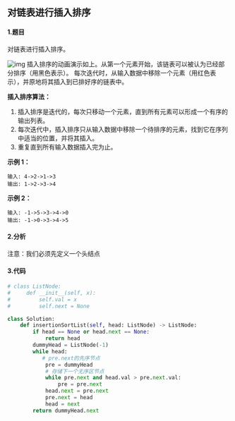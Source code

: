 ## 对链表进行插入排序

#### 1.题目

对链表进行插入排序。

![img](D:/gitbook/python数据结构与算法/assets/Insertion-sort-example-300px.gif)
插入排序的动画演示如上。从第一个元素开始，该链表可以被认为已经部分排序（用黑色表示）。
每次迭代时，从输入数据中移除一个元素（用红色表示），并原地将其插入到已排好序的链表中。

**插入排序算法：**

1. 插入排序是迭代的，每次只移动一个元素，直到所有元素可以形成一个有序的输出列表。
2. 每次迭代中，插入排序只从输入数据中移除一个待排序的元素，找到它在序列中适当的位置，并将其插入。
3. 重复直到所有输入数据插入完为止。

**示例 1：**

```
输入: 4->2->1->3
输出: 1->2->3->4
```

**示例 2：**

```
输入: -1->5->3->4->0
输出: -1->0->3->4->5
```

#### 2.分析

注意：我们必须先定义一个头结点

#### 3.代码

```python
# class ListNode:
#     def __init__(self, x):
#         self.val = x
#         self.next = None

class Solution:
    def insertionSortList(self, head: ListNode) -> ListNode:
        if head == None or head.next == None:
            return head
        dummyHead = ListNode(-1)
        while head:
		   # pre.next的先序节点
            pre = dummyHead
            # 存储下一个无序区节点
            while pre.next and head.val > pre.next.val:
                pre = pre.next
            head.next = pre.next
            pre.next = head
            head = next
        return dummyHead.next
```



